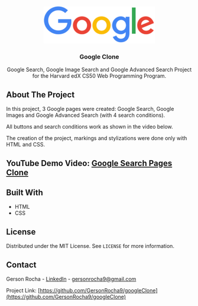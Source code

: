 <!-- PROJECT LOGO -->
<br />
<p align="center">
  <a href="https://github.com/GersonRocha9/googleClone">
    <img src="./assets/logo.png" alt="Logo" width="300" height="100">
  </a>

  <h3 align="center">Google Clone</h3>

  <p align="center">
    Google Search, Google Image Search and Google Advanced Search Project for the Harvard edX CS50 Web Programming Program.
    <br />


<!-- ABOUT THE PROJECT -->
## About The Project

In this project, 3 Google pages were created: Google Search, Google Images and Google Advanced Search (with 4 search conditions).

All buttons and search conditions work as shown in the video below.

The creation of the project, markings and stylizations were done only with HTML and CSS.

## YouTube Demo Video: <a href="https://youtu.be/cpESvzjEBQc" align="center"> Google Search Pages Clone </a>


## Built With

* HTML
* CSS


<!-- LICENSE -->
## License

Distributed under the MIT License. See `LICENSE` for more information.



<!-- CONTACT -->
## Contact

Gerson Rocha - [LinkedIn](https://linkedin.com/in/gersonrocha) - gersonrocha9@gmail.com

Project Link: [https://github.com/GersonRocha9/googleClone](https://github.com/GersonRocha9/googleClone)
